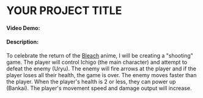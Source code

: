 # YOUR PROJECT TITLE
#### Video Demo:  <URL HERE>
#### Description:
To celebrate the return of the [Bleach](https://en.wikipedia.org/wiki/Bleach_(TV_series)#Thousand-Year_Blood_War) anime, I will be creating a "shooting" game. The player will control Ichigo (the main character) and attempt to defeat the enemy (Uryu). The enemy will fire arrows at the player and if the player loses all their health, the game is over. The enemy moves faster than the player. When the player's health is 2 or less, they can power up (Bankai). The player's movement speed and damage output will increase.